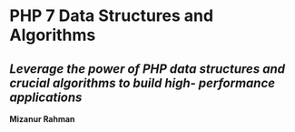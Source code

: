 <h1>PHP 7 Data Structures and Algorithms</h1>
<h2>
  <i>
    Leverage the power of PHP data structures and crucial algorithms to build high-
    performance applications
  </i>
</h2>

<strong>Mizanur Rahman</strong>